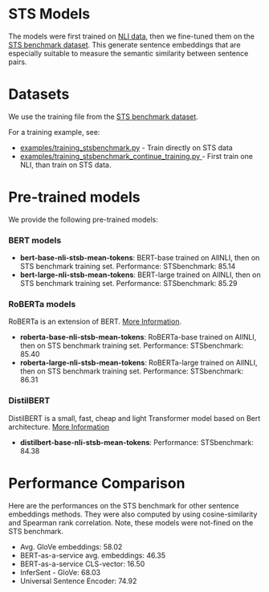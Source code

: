# STS Models
The models were first trained on [NLI data](nli-models.md), then we fine-tuned them on the  [STS benchmark dataset](http://ixa2.si.ehu.es/stswiki/index.php/STSbenchmark). This generate sentence embeddings that are especially suitable to measure the semantic similarity between sentence pairs.

# Datasets
We use the training file from the  [STS benchmark dataset](http://ixa2.si.ehu.es/stswiki/index.php/STSbenchmark).

For a training example, see:
- [examples/training_stsbenchmark.py](../../examples/training_stsbenchmark_bert.py) - Train directly on STS data
- [examples/training_stsbenchmark_continue_training.py ](../../examples/training_stsbenchmark_continue_training.py) - First train one NLI, than train on STS data.

# Pre-trained models
 We provide the following pre-trained models:
 
### BERT models
- **bert-base-nli-stsb-mean-tokens**: BERT-base trained on AllNLI, then on STS benchmark training set. Performance: STSbenchmark: 85.14
- **bert-large-nli-stsb-mean-tokens**: BERT-large trained on AllNLI, then on STS benchmark training set. Performance: STSbenchmark: 85.29

### RoBERTa models
RoBERTa is an extension of BERT. [More Information](https://arxiv.org/abs/1907.11692).
- **roberta-base-nli-stsb-mean-tokens**: RoBERTa-base trained on AllNLI, then on STS benchmark training set. Performance: STSbenchmark: 85.40
- **roberta-large-nli-stsb-mean-tokens**: RoBERTa-large trained on AllNLI, then on STS benchmark training set. Performance: STSbenchmark: 86.31

### DistilBERT
DistilBERT is a small, fast, cheap and light Transformer model based on Bert architecture. [More Information](https://github.com/huggingface/transformers/tree/master/examples/distillation)
- **distilbert-base-nli-stsb-mean-tokens**: Performance: STSbenchmark: 84.38

# Performance Comparison
Here are the performances on the STS benchmark for other sentence embeddings methods. They were also computed by using cosine-similarity and Spearman rank correlation. Note, these models were not-fined on the STS benchmark.

- Avg. GloVe embeddings:  58.02 
- BERT-as-a-service avg. embeddings:  46.35 
- BERT-as-a-service CLS-vector: 16.50 
- InferSent - GloVe: 68.03 
- Universal Sentence Encoder: 74.92
